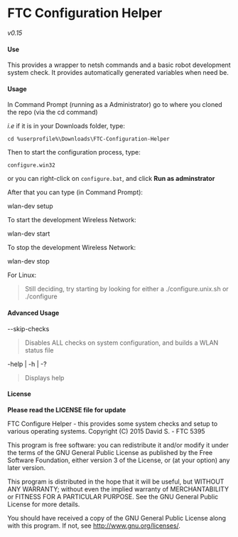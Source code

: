 # FTC Configuration Helper
*v0.15*

#### Use
This provides a wrapper to netsh commands and a basic robot 
development system check. It provides automatically generated
variables when need be.

#### Usage
In Command Prompt (running as a Administrator) go to where you cloned the repo (via the cd command)

*i.e* if it is in your Downloads folder, type:
```Batchfile
cd %userprofile%\Downloads\FTC-Configuration-Helper
```

Then to start the configuration process, type:
```Batchfile
configure.win32
```

or you can right-click on `configure.bat`, and click **Run as adminstrator**

After that you can type (in Command Prompt):

wlan-dev setup

To start the development Wireless Network:

wlan-dev start

To stop the development Wireless Network:

wlan-dev stop

For Linux:

>	Still deciding, try starting by looking for either a ./configure.unix.sh or ./configure
	
#### Advanced Usage
--skip-checks

> Disables ALL checks on system configuration, and builds a WLAN status file

-help | -h | -?

> Displays help

#### License
**Please read the LICENSE file for update**

FTC Configure Helper - this provides some system checks and setup to various operating systems.
Copyright (C) 2015  David S. - FTC 5395

This program is free software: you can redistribute it and/or modify
it under the terms of the GNU General Public License as published by
the Free Software Foundation, either version 3 of the License, or
(at your option) any later version.

This program is distributed in the hope that it will be useful,
but WITHOUT ANY WARRANTY; without even the implied warranty of
MERCHANTABILITY or FITNESS FOR A PARTICULAR PURPOSE.  See the
GNU General Public License for more details.

You should have received a copy of the GNU General Public License
along with this program.  If not, see <http://www.gnu.org/licenses/>.